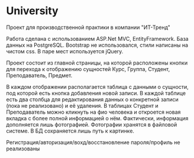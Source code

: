 # University
Проект для производственной практики в компании "ИТ-Тренд"

Работа сделана с использованием ASP.Net MVC, EntityFramework. База данных на PostgreSQL. Bootstrap не использовался, стили написаны на чистом css. В паре мест используется jQuery.

Проект состоит из главной страницы, на которой расположены кнопки для перехода к отображению сущностей Курс, Группа, Студент, Преподаватель, Предмет. 

В каждом отображении располагается таблица с данными о сущности, под которой есть кнопка добавления новой записи. В каждой таблице есть два столбца для редактирования данных о конкретной записи (пока не реализовано) и её удаления. 
В таблицах Студент и Преподаватель можно кликнуть на фио человека и откроется новая вкладка с более полной информацией о нём. Фактически, информация дополняется лишь фотографией.
Фотографии хранятся в файловой системе. В БД сохраняется лишь путь к картинке.

Регистрация/авторизация/вохд/восстановление пароля/профиль не реализованы
